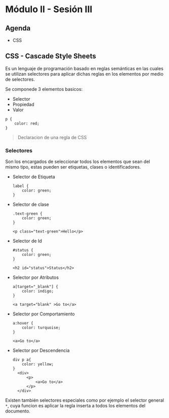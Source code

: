 # Módulo II - Sesión III

## Agenda

- CSS

## CSS - Cascade Style Sheets

Es un lenguaje de programación basado en reglas semánticas en las cuales se utilizan selectores para aplicar dichas reglas en los elementos por medio de selectores.

Se componede 3 elementos basicos:

- Selector
- Propiedad
- Valor

```
p {
    color: red;
}
```

> Declaracion de una regla de CSS

### Selectores

Son los encargados de seleccionar todos los elementos que sean del mismo tipo, estas pueden ser etiquetas, clases o identificadores.

- Selector de Etiqueta

  ```
  label {
      color: green;
  }
  ```

- Selector de clase

  ```
  .text-green {
      color: green;
  }

  <p class="text-green">Hello</p>
  ```

- Selector de Id

  ```
  #status {
      color: green;
  }

  <h2 id="status">Status</h2>
  ```

- Selector por Atributos

  ```
  a[target="_blank"] {
      color: indigo;
  }

  <a target="blank" >Go to</a>
  ```

- Selector por Comportamiento

  ```
  a:hover {
      color: turquoise;
  }

  <a>Go to</a>
  ```

- Selector por Descendencia

  ```
  div p a{
      color: yellow;
  }
    <div>
        <p>
            <a>Go to</a>
        </p>
    </div>
  ```

Existen también selectores especiales como por ejemplo el selector general `*`, cuya funcion es aplicar la regla inserta a todos los elementos del documento.
